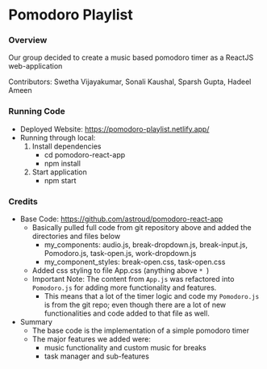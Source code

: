 # Pomodoro Playlist


### Overview
Our group decided to create a music based pomodoro timer as a ReactJS web-application 

Contributors: Swetha Vijayakumar, Sonali Kaushal, Sparsh Gupta, Hadeel Ameen

### Running Code
* Deployed Website: https://pomodoro-playlist.netlify.app/
* Running through local: 
  1) Install dependencies
     * cd pomodoro-react-app
     * npm install
  2) Start application
     * npm start

### Credits
* Base Code: https://github.com/astroud/pomodoro-react-app
  * Basically pulled full code from git repository above and added the directories and files below
    * my_components: audio.js, break-dropdown.js, break-input.js, Pomodoro.js, task-open.js, work-dropdown.js
    * my_component_styles: break-open.css, task-open.css
  * Added css styling to file App.css (anything above `* `)
  * Important Note: The content from `App.js` was refactored into `Pomodoro.js` for adding more functionality and features. 
    * This means that a lot of the timer logic and code my `Pomodoro.js` is from the git repo; even though there are a lot of new functionalities and code added to that file as well.
* Summary
  * The base code is the implementation of a simple pomodoro timer
  * The major features we added were:
    * music functionality and custom music for breaks
    * task manager and sub-features

